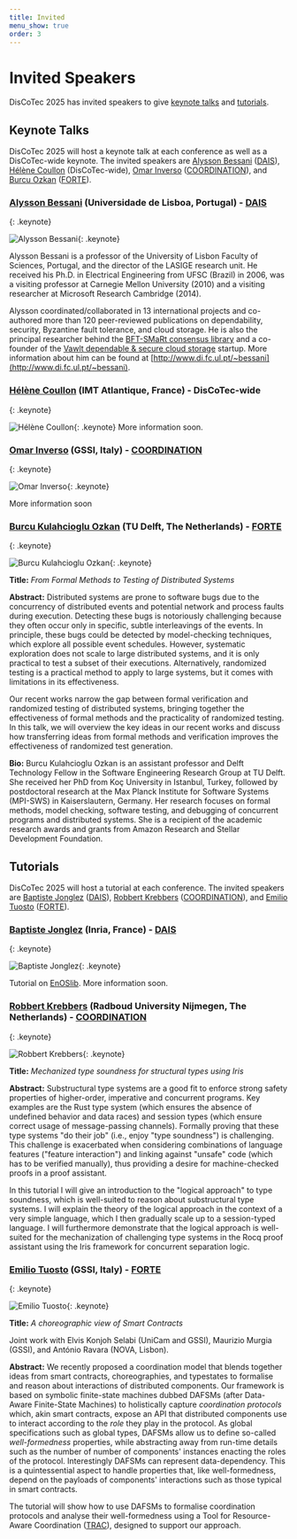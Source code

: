 ```yaml
---
title: Invited
menu_show: true
order: 3
---
```


# Invited Speakers

DisCoTec 2025 has invited speakers to give [keynote talks](#keynote-talks) and [tutorials](#tutorials).

## Keynote Talks

DisCoTec 2025 will host a keynote talk at each conference as well as a DisCoTec-wide keynote.
The invited speakers are
[Alysson Bessani](#alysson-bessani-universidade-de-lisboa-portugal---dais) ([DAIS](./dais)), [Hélène Coullon](#hélène-coullon-imt-atlantique-france---discotec-wide) (DisCoTec-wide), [Omar Inverso](#omar-inverso-gssi-italy---coordination) ([COORDINATION](./coordination)), and [Burcu Ozkan](#burcu-ozkan-tu-delft-the-netherlands---forte) ([FORTE](./forte)).

### [Alysson Bessani](https://ciencias.ulisboa.pt/en/perfil/anbessani) (Universidade de Lisboa, Portugal) - [DAIS](./dais)
{: .keynote}

![Alysson Bessani](/2025/keynote/AlyssonBessani.png){: .keynote}

Alysson Bessani is a professor of the University of Lisbon Faculty of Sciences, Portugal, and the director of the LASIGE research unit.
He received his Ph.D. in Electrical Engineering from UFSC (Brazil) in 2006, was a visiting professor at Carnegie Mellon University (2010) and a visiting researcher at Microsoft Research Cambridge (2014).

Alysson coordinated/collaborated in 13 international projects and co-authored more than 120 peer-reviewed publications on dependability, security, Byzantine fault tolerance, and cloud storage.
He is also the principal researcher behind the [BFT-SMaRt consensus library](http://bft-smart.github.io/library/) and a co-founder of the [Vawlt dependable & secure cloud storage](https://vawlt.io) startup. More information about him can be found at [http://www.di.fc.ul.pt/~bessani](http://www.di.fc.ul.pt/~bessani).

### [Hélène Coullon](http://helene-coullon.fr/) (IMT Atlantique, France) - DisCoTec-wide
{: .keynote}

![Hélène Coullon](/2025/keynote/HeleneCoullon.png){: .keynote}
More information soon.

### [Omar Inverso](https://www.gssi.it/people/professors/lectures-computer-science/item/1018-inverso-omar) (GSSI, Italy) - [COORDINATION](./coordination)
{: .keynote}

![Omar Inverso](/2025/keynote/OmarInverso.png){: .keynote}

More information soon

### [Burcu Kulahcioglu Ozkan](https://burcuku.github.io/home/) (TU Delft, The Netherlands) - [FORTE](./forte)
{: .keynote}

![Burcu Kulahcioglu Ozkan](/2025/keynote/BurcuOzkan.png){: .keynote}

**Title:** _From Formal Methods to Testing of Distributed Systems_

**Abstract:** Distributed systems are prone to software bugs due to the concurrency of distributed events and potential network and process faults during execution. Detecting these bugs is notoriously challenging because they often occur only in specific, subtle interleavings of the events.  In principle, these bugs could be detected by model-checking techniques, which explore all possible event schedules. However, systematic exploration does not scale to large distributed systems, and it is only practical to test a subset of their executions. Alternatively, randomized testing is a practical method to apply to large systems, but it comes with limitations in its effectiveness.

Our recent works narrow the gap between formal verification and randomized testing of distributed systems, bringing together the effectiveness of formal methods and the practicality of randomized testing. In this talk, we will overview the key ideas in our recent works and discuss how transferring ideas from formal methods and verification improves the effectiveness of randomized test generation.

**Bio:** Burcu Kulahcioglu Ozkan is an assistant professor and Delft Technology Fellow in the Software Engineering Research Group at TU Delft. She received her PhD from Koç University in Istanbul, Turkey, followed by postdoctoral research at the Max Planck Institute for Software Systems (MPI-SWS) in Kaiserslautern, Germany. Her research focuses on formal methods, model checking, software testing, and debugging of concurrent programs and distributed systems. She is a recipient of the academic research awards and grants from Amazon Research and Stellar Development Foundation.

## Tutorials

DisCoTec 2025 will host a tutorial at each conference.
The invited speakers are
[Baptiste Jonglez](#baptiste-jonglez-inria-france---dais) ([DAIS](./dais)), [Robbert Krebbers](#robbert-krebbers-radboud-university-nijmegen-the-netherlands---coordination) ([COORDINATION](./coordination)), and [Emilio Tuosto](#emilio-tuosto-gssi-italy---forte) ([FORTE](./forte)).

### [Baptiste Jonglez](https://stack-research-group.gitlabpages.inria.fr/web/pages/members.html) (Inria, France) - [DAIS](./dais)
{: .keynote}

![Baptiste Jonglez](/2025/keynote/BaptisteJonglez.png){: .keynote}

Tutorial on [EnOSlib](https://sed-rennes.gitlabpages.inria.fr/formations/enoslib-acm-rep-24/intro/).
More information soon.

### [Robbert Krebbers](https://robbertkrebbers.nl/) (Radboud University Nijmegen, The Netherlands) - [COORDINATION](./coordination)
{: .keynote}

![Robbert Krebbers](/2025/keynote/RobbertKrebbers.png){: .keynote}

**Title:** _Mechanized type soundness for structural types using Iris_

**Abstract:**
Substructural type systems are a good fit to enforce strong safety
properties of higher-order, imperative and concurrent programs. Key
examples are the Rust type system (which ensures the absence of
undefined behavior and data races) and session types (which ensure
correct usage of message-passing channels). Formally proving that these
type systems "do their job" (i.e., enjoy "type soundness") is
challenging. This challenge is exacerbated when considering combinations
of language features ("feature interaction") and linking against
"unsafe" code (which has to be verified manually), thus providing a
desire for machine-checked proofs in a proof assistant.

In this tutorial I will give an introduction to the "logical approach"
to type soundness, which is well-suited to reason about substructural
type systems. I will explain the theory of the logical approach in the
context of a very simple language, which I then gradually scale up to a
session-typed language. I will furthermore demonstrate that the logical
approach is well-suited for the mechanization of challenging type
systems in the Rocq proof assistant using the Iris framework for
concurrent separation logic.

### [Emilio Tuosto](https://cs.gssi.it/emilio.tuosto/) (GSSI, Italy) - [FORTE](./forte)
{: .keynote}

![Emilio Tuosto](/2025/keynote/EmilioTuosto.png){: .keynote}

**Title:** _A choreographic view of Smart Contracts_ 

Joint work with Elvis Konjoh Selabi (UniCam and GSSI), Maurizio Murgia
(GSSI), and António Ravara (NOVA, Lisbon). 

**Abstract:**
We recently proposed a coordination model that blends together ideas
from smart contracts, choreographies, and typestates to formalise and
reason about interactions of distributed components. Our framework is
based on symbolic finite-state machines dubbed DAFSMs (after
Data-Aware Finite-State Machines) to
holistically capture *coordination protocols* which, akin smart
contracts, expose an API that distributed components use to interact
according to the *role* they play in the protocol. As global
specifications such as global types, DAFSMs allow us to define so-called
*well-formedness* properties, while abstracting away from run-time
details such as the number of number of components' instances enacting
the roles of the protocol. Interestingly DAFSMs can represent
data-dependency. This is a quintessential aspect to handle properties
that, like well-formedness, depend on the payloads of components'
interactions such as those typical in smart contracts.

The tutorial will show how to use DAFSMs to formalise coordination
protocols and analyse their well-formedness using a Tool for
Resource-Aware Coordination ([TRAC](https://github.com/loctet/TRAC)),
designed to support our approach.


